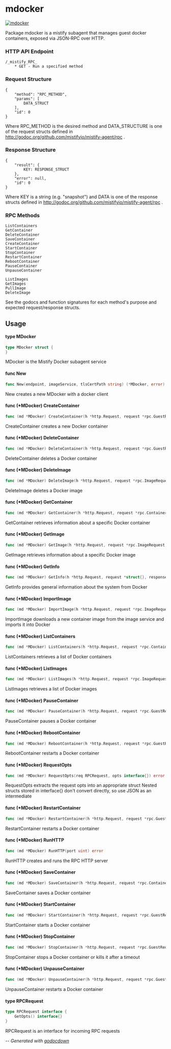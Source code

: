 # mdocker

[![mdocker](https://godoc.org/github.com/mistifyio/mistify-agent-docker?status.png)](https://godoc.org/github.com/mistifyio/mistify-agent-docker)

Package mdocker is a mistify subagent that manages guest docker containers,
exposed via JSON-RPC over HTTP.

### HTTP API Endpoint

    /_mistify_RPC_
        * GET - Run a specified method

### Request Structure

    {
        "method": "RPC_METHOD",
        "params": [
            DATA_STRUCT
        ],
        "id": 0
    }

Where RPC_METHOD is the desired method and DATA_STRUCTURE is one of the request
structs defined in http://godoc.org/github.com/mistifyio/mistify-agent/rpc .

### Response Structure

    {
        "result": {
            KEY: RESPONSE_STRUCT
        },
        "error": null,
        "id": 0
    }

Where KEY is a string (e.g. "snapshot") and DATA is one of the response structs
defined in http://godoc.org/github.com/mistifyio/mistify-agent/rpc .

### RPC Methods

    ListContainers
    GetContainer
    DeleteContainer
    SaveContainer
    CreateContainer
    StartContainer
    StopContainer
    RestartContainer
    RebootContainer
    PauseContainer
    UnpauseContainer

    ListImages
    GetImages
    PullImage
    DeleteImage

See the godocs and function signatures for each method's purpose and expected
request/response structs.

## Usage

#### type MDocker

```go
type MDocker struct {
}
```

MDocker is the Mistify Docker subagent service

#### func  New

```go
func New(endpoint, imageService, tlsCertPath string) (*MDocker, error)
```
New creates a new MDocker with a docker client

#### func (*MDocker) CreateContainer

```go
func (md *MDocker) CreateContainer(h *http.Request, request *rpc.GuestRequest, response *rpc.GuestResponse) error
```
CreateContainer creates a new Docker container

#### func (*MDocker) DeleteContainer

```go
func (md *MDocker) DeleteContainer(h *http.Request, request *rpc.GuestRequest, response *rpc.GuestResponse) error
```
DeleteContainer deletes a Docker container

#### func (*MDocker) DeleteImage

```go
func (md *MDocker) DeleteImage(h *http.Request, request *rpc.ImageRequest, response *rpc.ImageResponse) error
```
DeleteImage deletes a Docker image

#### func (*MDocker) GetContainer

```go
func (md *MDocker) GetContainer(h *http.Request, request *rpc.ContainerRequest, response *rpc.ContainerResponse) error
```
GetContainer retrieves information about a specific Docker container

#### func (*MDocker) GetImage

```go
func (md *MDocker) GetImage(h *http.Request, request *rpc.ImageRequest, response *rpc.ImageResponse) error
```
GetImage retrieves information about a specific Docker image

#### func (*MDocker) GetInfo

```go
func (md *MDocker) GetInfo(h *http.Request, request *struct{}, response *docker.Env) error
```
GetInfo provides general information about the system from Docker

#### func (*MDocker) ImportImage

```go
func (md *MDocker) ImportImage(h *http.Request, request *rpc.ImageRequest, response *rpc.ImageResponse) error
```
ImportImage downloads a new container image from the image service and imports
it into Docker

#### func (*MDocker) ListContainers

```go
func (md *MDocker) ListContainers(h *http.Request, request *rpc.ContainerRequest, response *rpc.ContainerResponse) error
```
ListContainers retrieves a list of Docker containers

#### func (*MDocker) ListImages

```go
func (md *MDocker) ListImages(h *http.Request, request *rpc.ImageRequest, response *rpc.ImageResponse) error
```
ListImages retrieves a list of Docker images

#### func (*MDocker) PauseContainer

```go
func (md *MDocker) PauseContainer(h *http.Request, request *rpc.GuestRequest, response *rpc.GuestRequest) error
```
PauseContainer pauses a Docker container

#### func (*MDocker) RebootContainer

```go
func (md *MDocker) RebootContainer(h *http.Request, request *rpc.GuestRequest, response *rpc.GuestRequest) error
```
RebootContainer restarts a Docker container

#### func (*MDocker) RequestOpts

```go
func (md *MDocker) RequestOpts(req RPCRequest, opts interface{}) error
```
RequestOpts extracts the request opts into an appropriate struct Nested structs
stored in interface{} don't convert directly, so use JSON as an intermediate

#### func (*MDocker) RestartContainer

```go
func (md *MDocker) RestartContainer(h *http.Request, request *rpc.GuestRequest, response *rpc.GuestRequest) error
```
RestartContainer restarts a Docker container

#### func (*MDocker) RunHTTP

```go
func (md *MDocker) RunHTTP(port uint) error
```
RunHTTP creates and runs the RPC HTTP server

#### func (*MDocker) SaveContainer

```go
func (md *MDocker) SaveContainer(h *http.Request, request *rpc.ContainerRequest, response *rpc.ImageResponse) error
```
SaveContainer saves a Docker container

#### func (*MDocker) StartContainer

```go
func (md *MDocker) StartContainer(h *http.Request, request *rpc.GuestRequest, response *rpc.GuestResponse) error
```
StartContainer starts a Docker container

#### func (*MDocker) StopContainer

```go
func (md *MDocker) StopContainer(h *http.Request, request *rpc.GuestRequest, response *rpc.GuestRequest) error
```
StopContainer stops a Docker container or kills it after a timeout

#### func (*MDocker) UnpauseContainer

```go
func (md *MDocker) UnpauseContainer(h *http.Request, request *rpc.GuestRequest, response *rpc.GuestRequest) error
```
UnpauseContainer restarts a Docker container

#### type RPCRequest

```go
type RPCRequest interface {
	GetOpts() interface{}
}
```

RPCRequest is an interface for incoming RPC requests

--
*Generated with [godocdown](https://github.com/robertkrimen/godocdown)*
